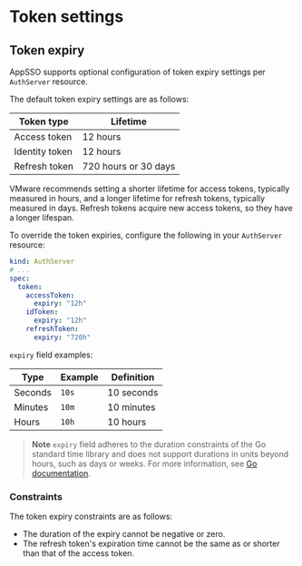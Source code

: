 # Token settings

## <a id='token-expiry-settings'></a> Token expiry

AppSSO supports optional configuration of token expiry settings per `AuthServer` resource.

The default token expiry settings are as follows:

| Token type     | Lifetime                |
|----------------|-------------------------|
| Access token   | 12 hours                |
| Identity token | 12 hours                |
| Refresh token  | 720 hours or 30 days    |

VMware recommends setting a shorter lifetime for access tokens, typically measured in hours, 
and a longer lifetime for refresh tokens, typically measured in days. 
Refresh tokens acquire new access tokens, so they have a longer lifespan.

To override the token expiries, configure the following in your `AuthServer` resource:

```yaml
kind: AuthServer
# ...
spec:
  token:
    accessToken:
      expiry: "12h"
    idToken:
      expiry: "12h"
    refreshToken:
      expiry: "720h"
```

`expiry` field examples:

| Type    | Example | Definition |
|---------|---------|------------|
| Seconds | `10s`   | 10 seconds |
| Minutes | `10m`   | 10 minutes |
| Hours   | `10h`   | 10 hours   |

> **Note** `expiry` field adheres to the duration constraints of the Go standard time library 
> and does not support durations in units beyond hours, such as days or weeks.
> For more information, see [Go documentation](https://pkg.go.dev/time#Duration).

### <a id='token-expiry-settings-constraints'></a> Constraints

The token expiry constraints are as follows:

- The duration of the expiry cannot be negative or zero.
- The refresh token's expiration time cannot be the same as or shorter than that of the access token.
